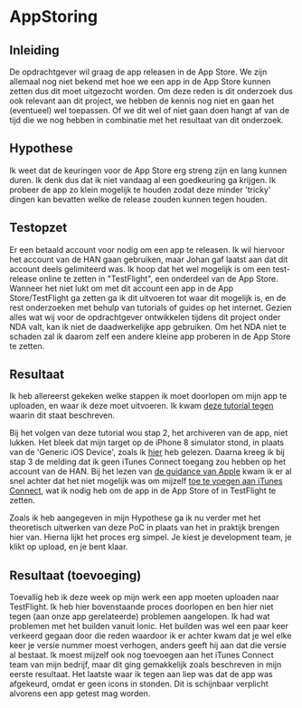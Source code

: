 # AppStoring

## Inleiding
De opdrachtgever wil graag de app releasen in de App Store. We zijn allemaal nog niet bekend met hoe we een app in de App Store kunnen zetten dus dit moet uitgezocht worden. Om deze reden is dit onderzoek dus ook relevant aan dit project, we hebben de kennis nog niet en gaan het (eventueel) wel toepassen. Of we dit wel of niet gaan doen hangt af van de tijd die we nog hebben in combinatie met het resultaat van dit onderzoek.

## Hypothese
Ik weet dat de keuringen voor de App Store erg streng zijn en lang kunnen duren. Ik denk dus dat ik niet vandaag al een goedkeuring ga krijgen. Ik probeer de app zo klein mogelijk te houden zodat deze minder 'tricky' dingen kan bevatten welke de release zouden kunnen tegen houden.

## Testopzet
Er een betaald account voor nodig om een app te releasen. Ik wil hiervoor het account van de HAN gaan gebruiken, maar Johan gaf laatst aan dat dit account deels gelimiteerd was. Ik hoop dat het wel mogelijk is om een test-release online te zetten in "TestFlight", een onderdeel van de App Store. Wanneer het niet lukt om met dit account een app in de App Store/TestFlight ga zetten ga ik dit uitvoeren tot waar dit mogelijk is, en de rest onderzoeken met behulp van tutorials of guides op het internet.
Gezien alles wat wij voor de opdrachtgever ontwikkelen tijdens dit project onder NDA valt, kan ik niet de daadwerkelijke app gebruiken. Om het NDA niet te schaden zal ik daarom zelf een andere kleine app proberen in de App Store te zetten.

## Resultaat
Ik heb allereerst gekeken welke stappen ik moet doorlopen om mijn app te uploaden, en waar ik deze moet uitvoeren. Ik kwam [deze tutorial tegen](https://www.raywenderlich.com/133121/testflight-tutorial-ios-beta-testing) waarin dit staat beschreven.

Bij het volgen van deze tutorial wou stap 2, het archiveren van de app, niet lukken. Het bleek dat mijn target op de iPhone 8 simulator stond, in plaats van de 'Generic iOS Device', zoals ik [hier](https://stackoverflow.com/a/36799270/5437768) heb gelezen.
Daarna kreeg ik bij stap 3 de melding dat ik geen iTunes Connect toegang zou hebben op het account van de HAN. Bij het lezen van [de guidance van Apple](https://developer.apple.com/library/content/documentation/LanguagesUtilities/Conceptual/iTunesConnect_Guide/Chapters/SettingUpUserAccounts.html) kwam ik er al snel achter dat het niet mogelijk was om mijzelf [toe te voegen aan iTunes Connect](https://itunesconnect.apple.com/WebObjects/iTunesConnect.woa/ra/ng/users_roles), wat ik nodig heb om de app in de App Store of in TestFlight te zetten.

Zoals ik heb aangegeven in mijn Hypothese ga ik nu verder met het theoretisch uitwerken van deze PoC in plaats van het in praktijk brengen hier van. Hierna lijkt het proces erg simpel. Je kiest je development team, je klikt op upload, en je bent klaar.

## Resultaat (toevoeging)
Toevallig heb ik deze week op mijn werk een app moeten uploaden naar TestFlight. Ik heb hier bovenstaande proces doorlopen en ben hier niet tegen (aan onze app gerelateerde) problemen aangelopen. Ik had wat problemen met het builden vanuit Ionic. Het builden was wel een paar keer verkeerd gegaan door die reden waardoor ik er achter kwam dat je wel elke keer je versie nummer moest verhogen, anders geeft hij aan dat die versie al bestaat. Ik moest mijzelf ook nog toevoegen aan het iTunes Connect team van mijn bedrijf, maar dit ging gemakkelijk zoals beschreven in mijn eerste resultaat. Het laatste waar ik tegen aan liep was dat de app was afgekeurd, omdat er geen icons in stonden. Dit is schijnbaar verplicht alvorens een app getest mag worden.
